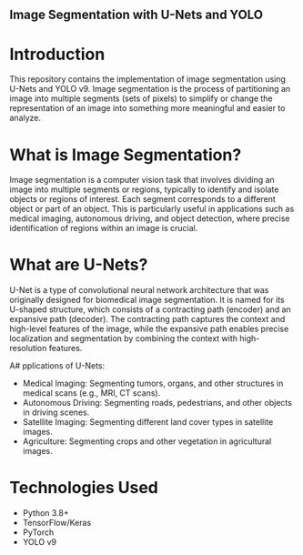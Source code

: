 ## Image Segmentation with U-Nets and YOLO 

# Introduction
This repository contains the implementation of image segmentation using U-Nets and YOLO v9. Image segmentation is the process of partitioning an image into multiple segments (sets of pixels) to simplify or change the representation of an image into something more meaningful and easier to analyze.

# What is Image Segmentation?
Image segmentation is a computer vision task that involves dividing an image into multiple segments or regions, typically to identify and isolate objects or regions of interest. Each segment corresponds to a different object or part of an object. This is particularly useful in applications such as medical imaging, autonomous driving, and object detection, where precise identification of regions within an image is crucial.

# What are U-Nets?
U-Net is a type of convolutional neural network architecture that was originally designed for biomedical image segmentation. It is named for its U-shaped structure, which consists of a contracting path (encoder) and an expansive path (decoder). The contracting path captures the context and high-level features of the image, while the expansive path enables precise localization and segmentation by combining the context with high-resolution features.

A# pplications of U-Nets:
- Medical Imaging: Segmenting tumors, organs, and other structures in medical scans (e.g., MRI, CT scans).
- Autonomous Driving: Segmenting roads, pedestrians, and other objects in driving scenes.
- Satellite Imaging: Segmenting different land cover types in satellite images.
- Agriculture: Segmenting crops and other vegetation in agricultural images.


# Technologies Used
- Python 3.8+
- TensorFlow/Keras
- PyTorch
- YOLO v9
